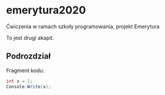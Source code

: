 # emerytura2020
Ćwiczenia w ramach szkoły programowania, projekt Emerytura

To jest drugi akapit.

## Podrozdział

Fragment kodu:

```csharp
int x = 1;
Console.Write(x);
```
